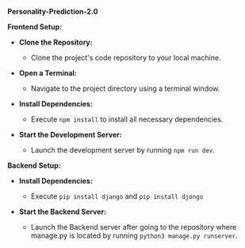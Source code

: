 **Personality-Prediction-2.0**

**Frontend Setup:**

- **Clone the Repository:** 
  - Clone the project's code repository to your local machine.

- **Open a Terminal:** 
  - Navigate to the project directory using a terminal window.

- **Install Dependencies:**
  - Execute `npm install` to install all necessary dependencies.

- **Start the Development Server:** 
  - Launch the development server by running `npm run dev`.

**Backend Setup:**

- **Install Dependencies:**
  - Execute `pip install django` and `pip install djongo`

- **Start the Backend Server:**
  - Launch the Backend server after going to the repository where manage.py is located by running `python3 manage.py runserver`.
